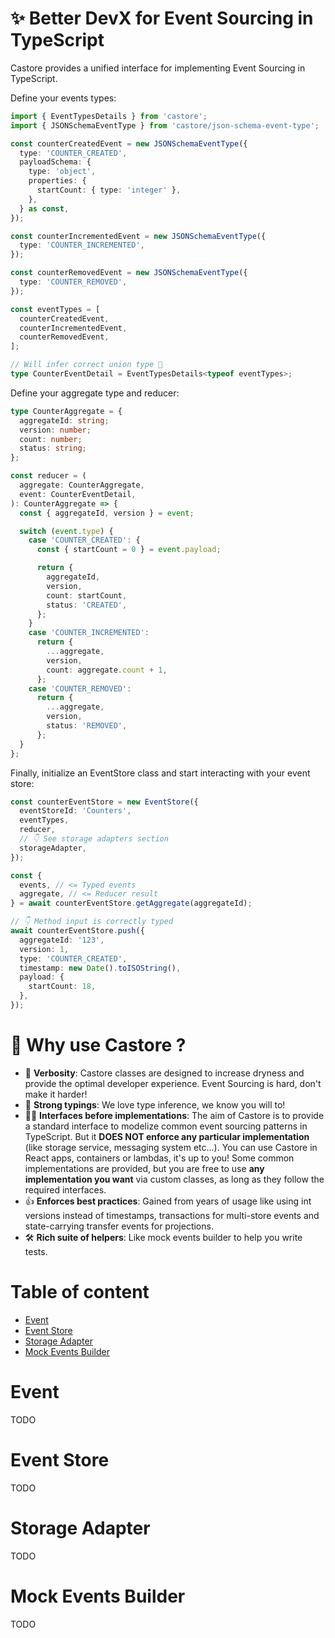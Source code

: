 # ✨ Better DevX for Event Sourcing in TypeScript

Castore provides a unified interface for implementing Event Sourcing in TypeScript.

Define your events types:

```typescript
import { EventTypesDetails } from 'castore';
import { JSONSchemaEventType } from 'castore/json-schema-event-type';

const counterCreatedEvent = new JSONSchemaEventType({
  type: 'COUNTER_CREATED',
  payloadSchema: {
    type: 'object',
    properties: {
      startCount: { type: 'integer' },
    },
  } as const,
});

const counterIncrementedEvent = new JSONSchemaEventType({
  type: 'COUNTER_INCREMENTED',
});

const counterRemovedEvent = new JSONSchemaEventType({
  type: 'COUNTER_REMOVED',
});

const eventTypes = [
  counterCreatedEvent,
  counterIncrementedEvent,
  counterRemovedEvent,
];

// Will infer correct union type 🙌
type CounterEventDetail = EventTypesDetails<typeof eventTypes>;
```

Define your aggregate type and reducer:

```typescript
type CounterAggregate = {
  aggregateId: string;
  version: number;
  count: number;
  status: string;
};

const reducer = (
  aggregate: CounterAggregate,
  event: CounterEventDetail,
): CounterAggregate => {
  const { aggregateId, version } = event;

  switch (event.type) {
    case 'COUNTER_CREATED': {
      const { startCount = 0 } = event.payload;

      return {
        aggregateId,
        version,
        count: startCount,
        status: 'CREATED',
      };
    }
    case 'COUNTER_INCREMENTED':
      return {
        ...aggregate,
        version,
        count: aggregate.count + 1,
      };
    case 'COUNTER_REMOVED':
      return {
        ...aggregate,
        version,
        status: 'REMOVED',
      };
  }
};
```

Finally, initialize an EventStore class and start interacting with your event store:

```typescript
const counterEventStore = new EventStore({
  eventStoreId: 'Counters',
  eventTypes,
  reducer,
  // 👇 See storage adapters section
  storageAdapter,
});

const {
  events, // <= Typed events
  aggregate, // <= Reducer result
} = await counterEventStore.getAggregate(aggregateId);

// 👇 Method input is correctly typed
await counterEventStore.push({
  aggregateId: '123',
  version: 1,
  type: 'COUNTER_CREATED',
  timestamp: new Date().toISOString(),
  payload: {
    startCount: 18,
  },
});
```

# 🤔 Why use Castore ?

- 💬 **Verbosity**: Castore classes are designed to increase dryness and provide the optimal developer experience. Event Sourcing is hard, don't make it harder!
- 📝 **Strong typings**: We love type inference, we know you will to!
- 🏄‍♂️ **Interfaces before implementations**: The aim of Castore is to provide a standard interface to modelize common event sourcing patterns in TypeScript. But it **DOES NOT enforce any particular implementation** (like storage service, messaging system etc...). You can use Castore in React apps, containers or lambdas, it's up to you! Some common implementations are provided, but you are free to use **any implementation you want** via custom classes, as long as they follow the required interfaces.
- 👍 **Enforces best practices**: Gained from years of usage like using int versions instead of timestamps, transactions for multi-store events and state-carrying transfer events for projections.
- 🛠 **Rich suite of helpers**: Like mock events builder to help you write tests.

# Table of content

- [Event](#event)
- [Event Store](#event-store)
- [Storage Adapter](#storage-adapter)
- [Mock Events Builder](#mock-events-builder)

# Event

TODO

# Event Store

TODO

# Storage Adapter

TODO

# Mock Events Builder

TODO
